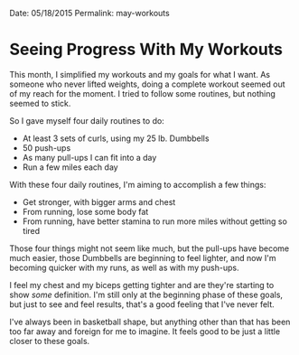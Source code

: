 Date: 05/18/2015
Permalink: may-workouts

# Seeing Progress With My Workouts

This month, I simplified my workouts and my goals for what I want. As someone who never lifted weights, doing a complete workout seemed out of my reach for the moment. I tried to follow some routines, but nothing seemed to stick. 

So I gave myself four daily routines to do:

- At least 3 sets of curls, using my 25 lb. Dumbbells
- 50 push-ups
- As many pull-ups I can fit into a day
- Run a few miles each day 

With these four daily routines, I'm aiming to accomplish a few things:

- Get stronger, with bigger arms and chest
- From running, lose some body fat
- From running, have better stamina to run more miles without getting so tired

Those four things might not seem like much, but the pull-ups have become much easier, those Dumbbells are beginning to feel lighter, and now I'm becoming quicker with my runs, as well as with my push-ups.

I feel my chest and my biceps getting tighter and are they're starting to show *some* definition. I'm still only at the beginning phase of these goals, but just to see and feel results, that's a good feeling that I've never felt.

I've always been in basketball shape, but anything other than that has been too far away and foreign for me to imagine. It feels good to be just a little closer to these goals.